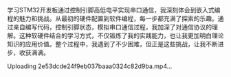 学习STM32开发板通过控制引脚高低电平实现串口通信，我深刻体会到嵌入式编程的魅力和挑战。从最初的硬件配置到软件编程，每一步都充满了探索的乐趣。通过亲自编写代码，控制引脚状态，模拟串口通信过程，我加深了对通信协议的理解。这种软硬件结合的学习方式，不仅锻炼了我的实践能力，也让我更加明白理论知识的应用价值。整个过程中，我遇到了不少困难，但正是这些挑战，让我不断进步，收获满满。

Uploading 2e53dcde24f9eb037baaa0324c82d9ba.mp4…

